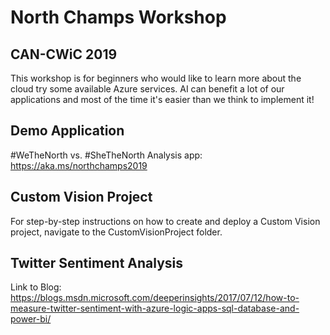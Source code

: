 # North Champs Workshop
## CAN-CWiC 2019

This workshop is for beginners who would like to learn more about the cloud try some available Azure services. AI can benefit a lot of our applications and most of the time it's easier than we think to implement it!

## Demo Application

#WeTheNorth vs. #SheTheNorth Analysis app: https://aka.ms/northchamps2019


## Custom Vision Project

For step-by-step instructions on how to create and deploy a Custom Vision project, navigate to the CustomVisionProject folder.


## Twitter Sentiment Analysis

Link to Blog: https://blogs.msdn.microsoft.com/deeperinsights/2017/07/12/how-to-measure-twitter-sentiment-with-azure-logic-apps-sql-database-and-power-bi/
